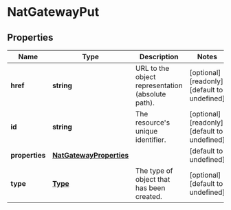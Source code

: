 # NatGatewayPut

## Properties
| Name | Type | Description | Notes |
| ------------ | ------------- | ------------- | ------------- |
| **href** | **string** | URL to the object representation (absolute path). | [optional] [readonly] [default to undefined] |
| **id** | **string** | The resource\'s unique identifier. | [optional] [readonly] [default to undefined] |
| **properties** | [**NatGatewayProperties**](NatGatewayProperties.md) |  | [default to undefined] |
| **type** | [**Type**](Type.md) | The type of object that has been created. | [optional] [default to undefined] |


